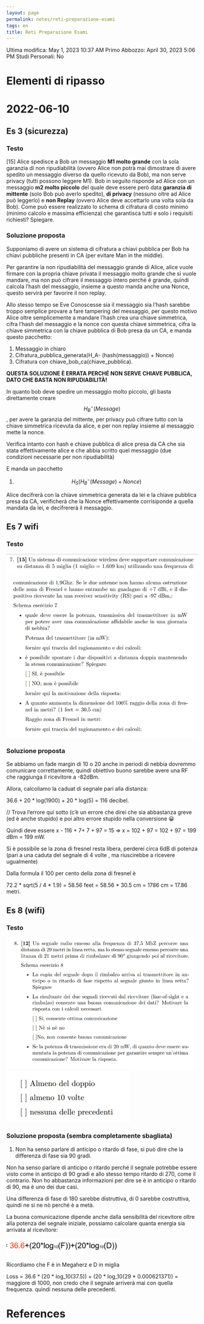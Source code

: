 ```yaml
---
layout: page
permalink: notes/reti-preparazione-esami
tags: en
title: Reti Preparazione Esami
---
```


Ultima modifica: May 1, 2023 10:37 AM
Primo Abbozzo: April 30, 2023 5:06 PM
Studi Personali: No

# Elementi di ripasso

# 2022-06-10

## Es 3 (sicurezza)

### Testo

[15] Alice spedisce a Bob un messaggio **M1 molto grande** con la sola
garanzia di non ripudiabilità (ovvero Alice non potrà mai dimostrare di
avere spedito un messaggio diverso da quello ricevuto da Bob), ma non
serve privacy (tutti possono leggere M1). Bob in seguito risponde ad
Alice con un messaggio **m2 molto piccolo** del quale deve essere però
data **garanzia di mittente** (solo Bob può averlo spedito), **di privacy**
(nessuno oltre ad Alice può leggerlo) e **non Replay** (ovvero Alice deve
accettarlo una volta sola da Bob).
Come può essere realizzato lo schema di cifratura di costo minimo (minimo
calcolo e massima efficienza) che garantisca tutti e solo i requisiti richiesti?
Spiegare.

### Soluzione proposta

Supponiamo di avere un sistema di cifratura a chiavi pubblica per Bob ha chiavi pubbliche presenti in CA (per evitare Man in the middle).

Per garantire la non ripudiabilità del messaggio grande di Alice, alice vuole firmare con la propria chiave privata il messaggio molto grande che si vuole mandare, ma non può cifrare il messaggio intero perché è grande, quindi calcola l’hash del messaggio, insieme a questo manda anche una Nonce, questo servirà per favorire il non replay.

Allo stesso tempo se Eve Conoscesse sia il messaggio sia l’hash sarebbe troppo semplice provare a fare tampering del messaggio, per questo motivo Alice oltre semplicemente a mandare l’hash crea una chiave simmetrica, cifra l’hash del messaggio e la nonce con questa chiave simmetrica, cifra la chiave simmetrica con la chiave pubblica di Bob presa da un CA, e manda questo pacchetto:

1. Messaggio in chiaro
2. Cifratura_pubblica_generata(H_A- (hash(messaggio)) + Nonce)
3. Cifratura con chiave_bob_ca(chiave_pubblica).

**QUESTA SOLUZIONE È ERRATA PERCHÉ NON SERVE CHIAVE PUBBLICA, DATO CHE BASTA NON RIPUDIABILITÀ!**

In quanto bob deve spedire un messaggio molto piccolo, gli basta direttamente creare $$H_B^- (Message)$$, per avere la garanzia del mittente, per privacy può cifrare tutto con la chiave simmetrica ricevuta da alice, e per non replay insieme al messaggio mette la nonce.

Verifica intanto con hash e chiave pubblica di alice presa da CA che sia stata effettivamente alice e che abbia scritto quel messaggio (due condizioni necessarie per non ripudiabilità)

E manda un pacchetto

1. $$H_S(H_B^-(Message) + Nonce)$$

Alice decifrerà con la chiave simmetrica generata da lei e la chiave pubblica presa da CA, verificherà che la Nonce effettivamente corrisiponde a quella mandata da lei, e decifrererà il messaggio.

## Es 7 wifi

### Testo

<img src="/images/notes/image/universita/ex-notion/Reti Preparazione Esami/Untitled.png" alt="image/universita/ex-notion/Reti Preparazione Esami/Untitled">

<img src="/images/notes/image/universita/ex-notion/Reti Preparazione Esami/Untitled 1.png" alt="image/universita/ex-notion/Reti Preparazione Esami/Untitled 1">

### Soluzione proposta

Se abbiamo un fade margin di 10 o 20 anche in periodi di nebbia dovremmo comunicare correttamente, quindi obiettivo buono sarebbe avere una RF che raggiunga il ricevitore a -82dBm.

Allora, calcoliamo la caduat di segnale pari alla distanza:

36.6  + 20 * log(1900) + 20 * log(5) = 116 decibel.

// Trova l’errore qui sotto (c’è un errore che direi che sia abbastanza greve (ed è anche stupido) e poi altro errore stupido nella conversione 😀

Quindi deve essere x - 116 + 7+ 7 + 97 = 15 ⇒ x = 102 + 97 = 102 + 97 = 199 dBm = 199 mW.

Si è possibile se la zona di fresnel resta libera, perderei circa 6dB di potenza (pari a una caduta del segnale di 4 volte , ma riuscirebbe a ricevere ugualmente)

Dalla formula il 100 per cento della zona di fresnel è

72.2 * sqrt(5 / 4 * 1.9) = 58.56 feet = 58.56 * 30.5 cm = 1786 cm = 17.86 metri.

## Es 8 (wifi)

### Testo

<img src="/images/notes/image/universita/ex-notion/Reti Preparazione Esami/Untitled 2.png" alt="image/universita/ex-notion/Reti Preparazione Esami/Untitled 2">

<img src="/images/notes/image/universita/ex-notion/Reti Preparazione Esami/Untitled 3.png" alt="image/universita/ex-notion/Reti Preparazione Esami/Untitled 3">

### Soluzione proposta (sembra completamente sbagliata)

1. Non ha senso parlare di anticipo o ritardo di fase, si può dire che la differenza di fase sia 90 gradi.

Non ha senso parlare di anticipo o ritardo perché il segnale potrebbe essere visto come in anticipo di 90 gradi e allo stesso tempo ritardo di 270, come il contrario. Non ho abbastanza informazioni per dire se è in anticipo o ritardo di 90, ma è uno dei due casi.

Una differenza di fase di 180 sarebbe distruttiva, di 0 sarebbe costruttiva, quindi ne sì ne nò perché è a metà.

La buona comunicazione dipende anche dalla sensibilità del ricevitore oltre alla potenza del segnale iniziale, possiamo calcolare quanta energia sia arrivata al ricevitore:

<img src="/images/notes/image/universita/ex-notion/Reti Preparazione Esami/Untitled 4.png" alt="image/universita/ex-notion/Reti Preparazione Esami/Untitled 4">

Ricordiamo che F è in Megaherz e D in miglia

Loss = 36.6 * (20 * log_10(37.5)) + (20 * log_10(29 * 0.000621371)) = maggiore di 1000, non credo che il segnale arriverà mai con quella frequenza. quindi nessuna delle precedenti.



# References